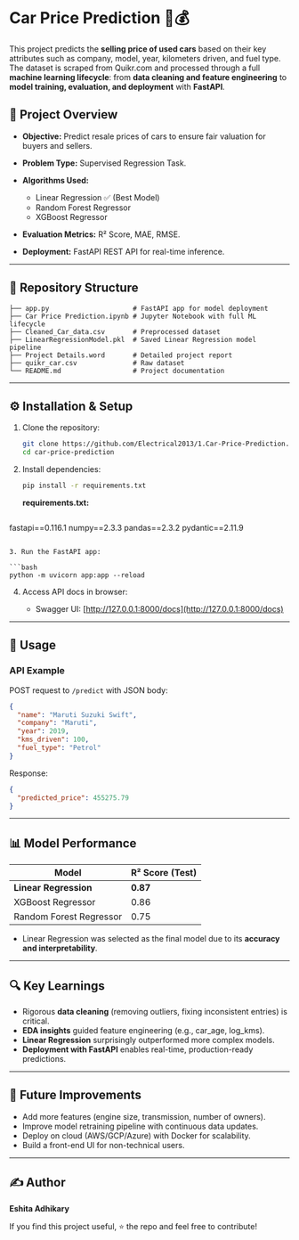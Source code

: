 # Car Price Prediction 🚗💰

This project predicts the **selling price of used cars** based on their key attributes such as company, model, year, kilometers driven, and fuel type. The dataset is scraped from Quikr.com and processed through a full **machine learning lifecycle**: from **data cleaning and feature engineering** to **model training, evaluation, and deployment** with **FastAPI**.

## 📌 Project Overview

* **Objective:** Predict resale prices of cars to ensure fair valuation for buyers and sellers.
* **Problem Type:** Supervised Regression Task.
* **Algorithms Used:**

  * Linear Regression ✅ (Best Model)
  * Random Forest Regressor
  * XGBoost Regressor
* **Evaluation Metrics:** R² Score, MAE, RMSE.
* **Deployment:** FastAPI REST API for real-time inference.

---

## 📂 Repository Structure

```
├── app.py                     # FastAPI app for model deployment
├── Car Price Prediction.ipynb # Jupyter Notebook with full ML lifecycle
├── Cleaned_Car_data.csv       # Preprocessed dataset
├── LinearRegressionModel.pkl  # Saved Linear Regression model pipeline
├── Project Details.word       # Detailed project report
├── quikr_car.csv              # Raw dataset
└── README.md                  # Project documentation
```

---

## ⚙️ Installation & Setup

1. Clone the repository:

   ```bash
   git clone https://github.com/Electrical2013/1.Car-Price-Prediction.git
   cd car-price-prediction
   ```

2. Install dependencies:

   ```bash
   pip install -r requirements.txt
   ```

    **requirements.txt:**

   ```
fastapi==0.116.1
numpy==2.3.3
pandas==2.3.2
pydantic==2.11.9
   ```

3. Run the FastAPI app:

   ```bash
   python -m uvicorn app:app --reload
   ```

4. Access API docs in browser:

   * Swagger UI: [http://127.0.0.1:8000/docs](http://127.0.0.1:8000/docs)

---

## 🚀 Usage

### API Example

POST request to `/predict` with JSON body:

```json
{
  "name": "Maruti Suzuki Swift",
  "company": "Maruti",
  "year": 2019,
  "kms_driven": 100,
  "fuel_type": "Petrol"
}
```

Response:

```json
{
  "predicted_price": 455275.79
}
```

---

## 📊 Model Performance

| Model                   | R² Score (Test) |
| ----------------------- | --------------- |
| **Linear Regression**   | **0.87**        |
| XGBoost Regressor       | 0.86            |
| Random Forest Regressor | 0.75            |

* Linear Regression was selected as the final model due to its **accuracy and interpretability**.

---

## 🔍 Key Learnings

* Rigorous **data cleaning** (removing outliers, fixing inconsistent entries) is critical.
* **EDA insights** guided feature engineering (e.g., car\_age, log\_kms).
* **Linear Regression** surprisingly outperformed more complex models.
* **Deployment with FastAPI** enables real-time, production-ready predictions.

---

## 📌 Future Improvements

* Add more features (engine size, transmission, number of owners).
* Improve model retraining pipeline with continuous data updates.
* Deploy on cloud (AWS/GCP/Azure) with Docker for scalability.
* Build a front-end UI for non-technical users.

---

## ✍️ Author

**Eshita Adhikary**

If you find this project useful, ⭐ the repo and feel free to contribute!
